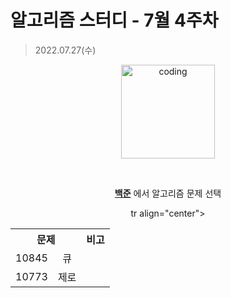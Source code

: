 # 알고리즘 스터디 - 7월 4주차

> 2022.07.27(수)

<p align="center">
  <img src="https://user-images.githubusercontent.com/66001046/152260938-51b1334f-297f-4092-8f37-f02dc9cd3a07.png" alt="coding" width="150px" />
</p>

<br>

<div align="center">
	
[**백준**](https://www.acmicpc.net/) 에서 알고리즘 문제 선택
<table>
	<tr align="center">
		<th colspan="2"> 문제 </th>
		<th> 비고 </th>
	</tr>
	<tr align="center">
		<td> 10845 </td>
		<td> 큐 </td>
		<td></td>
	</tr>
	tr align="center">
		<td> 10773 </td>
		<td> 제로 </td>
		<td></td>
	</tr>

</table>
</div>
